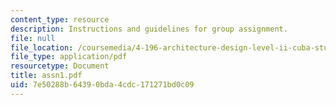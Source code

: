 ```yaml
---
content_type: resource
description: Instructions and guidelines for group assignment.
file: null
file_location: /coursemedia/4-196-architecture-design-level-ii-cuba-studio-spring-2004/7e50288b64390bda4cdc171271bd0c09_assn1.pdf
file_type: application/pdf
resourcetype: Document
title: assn1.pdf
uid: 7e50288b-6439-0bda-4cdc-171271bd0c09
---
```

